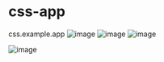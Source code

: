 # css-app
css.example.app
![image](https://github.com/FuatColak/css-app/assets/141162868/5aa6ccaa-f1a5-4080-ba2d-07ffc4a17b2e)
![image](https://github.com/FuatColak/css-app/assets/141162868/8069ecc0-f601-4c5d-9dd8-4a989373c0a1)
![image](https://github.com/FuatColak/css-app/assets/141162868/be345bbf-7fb1-4033-97f3-cd2c60fcadb1)

![image](https://github.com/FuatColak/css-app/assets/141162868/c67820a4-b6b2-49c5-9159-458fb9568e04)



